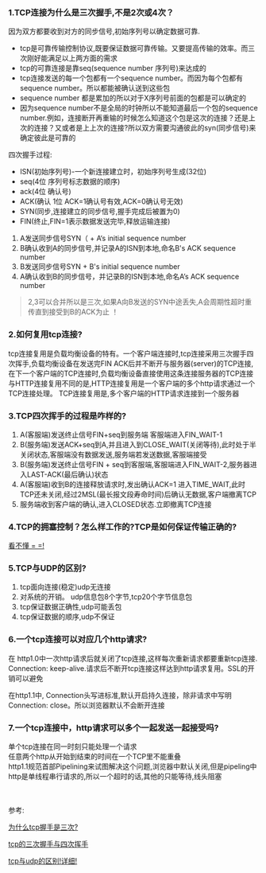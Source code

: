 
###  1.TCP连接为什么是三次握手,不是2次或4次？

因为双方都要收到对方的同步信号,初始序列号以确定数据可靠.

- tcp是可靠传输控制协议,既要保证数据可靠传输。又要提高传输的效率。而三次刚好能满足以上两方面的需求
- tcp的可靠连接是靠seq(sequence  number 序列号)来达成的
- tcp连接发送的每一个包都有一个sequence number。而因为每个包都有sequence number。所以都能被确认送到这些包
- sequence number 都是累加的所以对于X序列号前面的包都是可以确定的
- 因为sequence number不是全局的时钟所以不能知道最后一个包的sequence number.例如，连接断开再重输的时候怎么知道这个包是这次的连接？还是上次的连接？又或者是上上次的连接?所以双方需要沟通彼此的syn(同步信号)来确定彼此是可靠的

四次握手过程:

 - ISN(初始序列号)-一个新连接建立时，初始序列号生成(32位)
 - seq(4位 序列号标志数据的顺序)
 - ack(4位 确认号)
 - ACK(确认 1位 ACK=1确认号有效,ACK=0确认号无效) 
 - SYN(同步,连接建立的同步信号,握手完成后被置为0)
 - FIN(终止,FIN=1表示数据发送完毕,释放运输连接)

1. A发送同步信号SYN（ + A‘s initial sequence number  
2. B确认收到A的同步信号,并记录A的ISN到本地,命名B's ACK sequence number
3. B发送同步信号SYN + B's initial sequence number
4. A确认收到B的同步信号，并记录B的ISN到本地,命名A’s ACK sequence number

> 2,3可以合并所以是三次,如果A向B发送的SYN中途丢失,A会周期性超时重传直到接受到B的ACK为止
！
### 2.如何复用tcp连接?

tcp连接复用是负载均衡设备的特有。一个客户端连接时,tcp连接采用三次握手四次挥手,负载均衡设备在发送完FIN ACK后并不断开与服务器(server)的TCP连接,在下一个客户端的TCP连接时,负载均衡设备直接使用这条连接服务器的TCP连接
与HTTP连接复用不同的是,HTTP连接复用是一个客户端的多个http请求通过一个TCP连接处理。
TCP连接复用是,多个客户端的HTTP请求连接到一个服务器

### 3.TCP四次挥手的过程是咋样的?

1. A(客服端)发送终止信号FIN+seq到服务端 客服端进入FIN_WAIT-1
2. B(服务端)发送ACK+seq到A,并且进入到CLOSE_WAIT(关闭等待),此时处于半关闭状态,客服端没有数据发送,服务端若发送数据,客服端接受
3. B(服务端)发送终止信号FIN + seq到客服端,客服端进入FIN_WAIT-2,服务器进入LAST-ACK(最后确认)状态
4. A(客服端)收到B的连接释放请求时,发出确认ACK=1 进入TIME_WAIT,此时TCP还未关闭,经过2MSL(最长报文段寿命时间)后确认无数据,客户端撤离TCP
5. 服务端收到客户端的确认,进入CLOSED状态.立即撤离TCP连接

### 4.TCP的拥塞控制？怎么样工作的?TCP是如何保证传输正确的?
[看不懂 = =!](https://blog.csdn.net/m0_37962600/article/details/79993310)

### 5.TCP与UDP的区别?
1. tcp面向连接(稳定)udp无连接
2. 对系统的开销。 udp信息包8个字节,tcp20个字节信息包
3. tcp保证数据正确性,udp可能丢包
4. tcp保证数据的顺序,udp不保证

### 6.一个tcp连接可以对应几个http请求?
在 http1.0中一次http请求后就关闭了tcp连接,这样每次重新请求都要重新tcp连接.
Connection: keep-alive.请求后不断开tcp连接这样达到http请求复用。SSL的开销可以避免

在http1.1中, Connection头写进标准,默认开启持久连接，除非请求中写明Connection: close。所以浏览器默认不会断开连接

### 7.一个tcp连接中，http请求可以多个一起发送一起接受吗?

单个tcp连接在同一时刻只能处理一个请求
<br>
任意两个http从开始到结束的时间在一个TCP里不能重叠
<br>
http1.1规范首部Pipelining来试图解决这个问题,浏览器中默认关闭,但是pipeling中http是单线程串行请求的,所以一个超时的话,其他的只能等待,线头阻塞

<br>
<br>
参考:

[为什么tcp握手是三次?](https://www.zhihu.com/question/24853633)

[tcp的三次握手与四次挥手](https://blog.csdn.net/qq_38950316/article/details/81087809)

[tcp与udp的区别!详细!](https://zhuanlan.zhihu.com/p/24860273)
